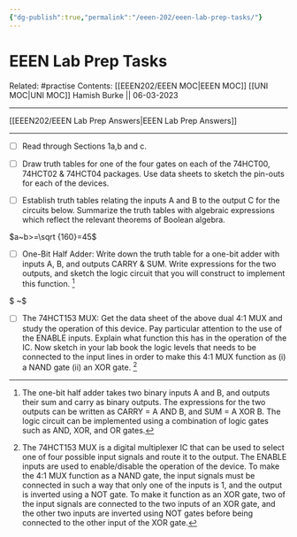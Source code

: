 ```yaml
---
{"dg-publish":true,"permalink":"/eeen-202/eeen-lab-prep-tasks/"}
---
```



# EEEN Lab Prep Tasks

Related: #practise 
Contents: [[EEEN202/EEEN MOC\|EEEN MOC]]
[[UNI MOC\|UNI MOC]]
Hamish Burke || 06-03-2023
***
[[EEEN202/EEEN Lab Prep Answers\|EEEN Lab Prep Answers]]
***
- [ ] Read through Sections 1a,b and c. 

- [ ] Draw truth tables for one of the four gates on each of the 74HCT00, 74HCT02 & 74HCT04 packages. Use data sheets to sketch the pin-outs for each of the devices. 

- [ ] Establish truth tables relating the inputs A and B to the output C for the circuits below. Summarize the truth tables with algebraic expressions which reflect the relevant theorems of Boolean algebra. 

$a~b>=\sqrt {160}=45$
 
- [ ] One-Bit Half Adder: Write down the truth table for a one-bit adder with inputs A, B, and outputs CARRY & SUM. Write expressions for the two outputs, and sketch the logic circuit that you will construct to implement this function. [^1]

$ ~$

- [ ] The 74HCT153 MUX: Get the data sheet of the above dual 4:1 MUX and study the operation of this device. Pay particular attention to the use of the ENABLE inputs. Explain what function this has in the operation of the IC. Now sketch in your lab book the logic levels that needs to be connected to the input lines in order to make this 4:1 MUX function as (i) a NAND gate (ii) an XOR gate. [^2]

[^1]: The one-bit half adder takes two binary inputs A and B, and outputs their sum and carry as binary outputs. The expressions for the two outputs can be written as CARRY = A AND B, and SUM = A XOR B. The logic circuit can be implemented using a combination of logic gates such as AND, XOR, and OR gates.
[^2]: The 74HCT153 MUX is a digital multiplexer IC that can be used to select one of four possible input signals and route it to the output. The ENABLE inputs are used to enable/disable the operation of the device. To make the 4:1 MUX function as a NAND gate, the input signals must be connected in such a way that only one of the inputs is 1, and the output is inverted using a NOT gate. To make it function as an XOR gate, two of the input signals are connected to the two inputs of an XOR gate, and the other two inputs are inverted using NOT gates before being connected to the other input of the XOR gate.